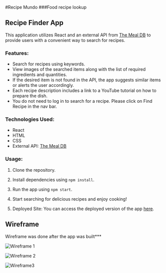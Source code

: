 #Recipe Mundo
###Food recipe lookup


## Recipe Finder App

This application utilizes React and an external API from [The Meal DB](https://www.themealdb.com/api.php) to provide users with a convenient way to search for recipes. 

### Features:

- Search for recipes using keywords.
- View images of the searched items along with the list of required ingredients and quantities.
- If the desired item is not found in the API, the app suggests similar items or alerts the user accordingly.
- Each recipe description includes a link to a YouTube tutorial on how to prepare the dish.
- You do not need to log in to search for a recipe. Please click on Find Recipe in the nav bar.

### Technologies Used:

- React
- HTML
- CSS
- External API: [The Meal DB](https://www.themealdb.com/api.php)

### Usage:

1. Clone the repository.
2. Install dependencies using `npm install`.
3. Run the app using `npm start`.
4. Start searching for delicious recipes and enjoy cooking!

5. Deployed Site:
You can access the deployed version of the app [here](https://recipemundo.netlify.app/).

## Wireframe 

Wireframe was done after the app was built***

![Wireframe 1](https://github.com/afelixj89/food_project/assets/90149052/014087b5-68fa-4857-bcc0-ad5727a722b9)

![Wireframe 2](https://github.com/afelixj89/food_project/assets/90149052/1d932248-dc06-4f09-a83e-90023ed49804)

![Wireframe3](https://github.com/afelixj89/food_project/assets/90149052/a58c7bef-6b64-487f-9db0-6e998becd4b5)






